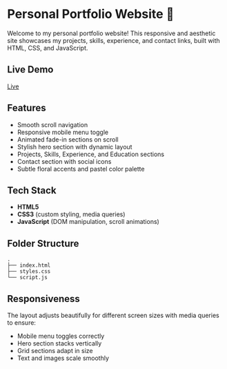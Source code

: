 #  Personal Portfolio Website 🌸

Welcome to my personal portfolio website! This responsive and aesthetic site showcases my projects, skills, experience, and contact links, built with HTML, CSS, and JavaScript.


## Live Demo

[Live](https://preeti1103.github.io/personal-portfolio/)

## Features

- Smooth scroll navigation
- Responsive mobile menu toggle
- Animated fade-in sections on scroll
- Stylish hero section with dynamic layout
- Projects, Skills, Experience, and Education sections
- Contact section with social icons
- Subtle floral accents and pastel color palette

## Tech Stack

- **HTML5**
- **CSS3** (custom styling, media queries)
- **JavaScript** (DOM manipulation, scroll animations)

## Folder Structure

```
.
├── index.html
├── styles.css
└── script.js
```

## Responsiveness

The layout adjusts beautifully for different screen sizes with media queries to ensure:
- Mobile menu toggles correctly
- Hero section stacks vertically
- Grid sections adapt in size
- Text and images scale smoothly
